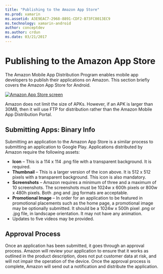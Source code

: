 ```yaml
---
title: "Publishing to the Amazon App Store"
ms.prod: xamarin
ms.assetid: A3E9EAC7-2968-8891-CDF2-B73FC0013EC9
ms.technology: xamarin-android
author: conceptdev
ms.author: crdun
ms.date: 03/21/2017
---
```


# Publishing to the Amazon App Store

The Amazon Mobile App Distribution Program enables mobile app 
developers to publish their applications on Amazon. This section 
briefly covers the Amazon App Store for Android. 

[![Amazon App Store screen](publishing-to-amazon-images/amazon-app-store.png)](publishing-to-amazon-images/amazon-app-store.png#lightbox)

Amazon does not limit the size of APKs. However, if an APK is larger than
30MB, then it will use FTP for distribution rather than the Amazon Mobile App
Distribution Portal.


## Submitting Apps: Binary Info

Submitting an application to the Amazon App Store is a similar process 
to submitting an application to Google Play. Applications distributed 
by Amazon require the following assets: 

- **Icon** &ndash;   This is a 114 x 114 .png file with a transparent background. It is required.
- **Thumbnail** &ndash;   This is a larger version of the icon above. It is 512 x 512 pixels with a transparent background. This icon is also mandatory.
- **Screenshots** &ndash;   Amazon requires a minimum of three and a maximum of 10 screenshots. The screenshots must be 1024w x 600h pixels or 800w x 480h pixels. Both .png and .jpg formats are acceptable.
- **Promotional Image** &ndash;   In order for an application to be featured in promotional placements such as the home page, a promotional image may be optionally submitted. It should be a 1024w x 500h pixel .png or .jpg file, in landscape orientation. It may not have any animation.
- Updates to five videos may be provided.



## Approval Process

Once an application has been submitted, it goes through an approval process.
Amazon will review your application to ensure that it works as outlined in the
product description, does not put customer data at risk, and will not impair the
operation of the device. Once the approval process is complete, Amazon will send
out a notification and distribute the application.
